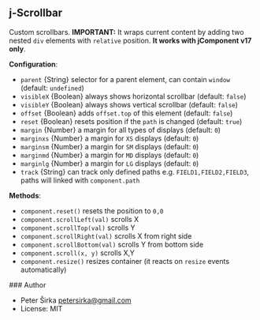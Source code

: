 ## j-Scrollbar

Custom scrollbars. __IMPORTANT:__ It wraps current content by adding two nested `div` elements with `relative` position. __It works with jComponent v17 only__.

__Configuration__:

- `parent` {String} selector for a parent element, can contain `window` (default: `undefined`)
- `visibleX` {Boolean} always shows horizontal scrollbar (default: `false`)
- `visibleY` {Boolean} always shows vertical scrollbar (default: `false`)
- `offset` {Boolean} adds `offset.top` of this element (default: `false`)
- `reset` {Boolean} resets position if the `path` is changed (default: `true`)
- `margin` {Number} a margin for all types of displays (default: `0`)
- `marginxs` {Number} a margin for `XS` displays (default: `0`)
- `marginsm` {Number} a margin for `SM` displays (default: `0`)
- `marginmd` {Number} a margin for `MD` displays (default: `0`)
- `marginlg` {Number} a margin for `LG` displays (default: `0`)
- `track` {String} can track only defined paths e.g. `FIELD1,FIELD2,FIELD3`, paths will linked with `component.path`

__Methods__:

- `component.reset()` resets the position to `0,0`
- `component.scrollLeft(val)` scrolls X
- `component.scrollTop(val)` scrolls Y
- `component.scrollRight(val)` scrolls X from right side
- `component.scrollBottom(val)` scrolls Y from bottom side
- `component.scroll(x, y)` scrolls X,Y
- `component.resize()` resizes container (it reacts on `resize` events automatically)

### Author

- Peter Širka <petersirka@gmail.com>
- License: MIT